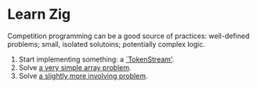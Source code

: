 Learn Zig
=========
Competition programming can be a good source of practices:
well-defined problems;
small, isolated solutoins;
potentially complex logic.

1. Start implementing something: a [`TokenStream'](docs/token_stream.md).
1. Solve [a very simple array problem](docs/cp/swerc2023_prac_a.md).
1. Solve [a slightly more involving problem](docs/cp/swerc2023_a.md).
